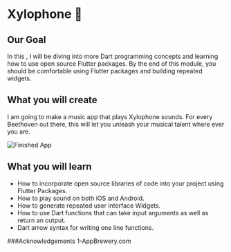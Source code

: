 
# Xylophone 🎹

## Our Goal

In this , I will be diving into more Dart programming concepts and learning how to use open source Flutter packages. By the end of this module, you should be comfortable using Flutter packages and building repeated widgets.


## What you will create

I am going to make a music app that plays Xylophone sounds. For every Beethoven out there, this will let you unleash your musical talent where ever you are. 

![Finished App](https://github.com/londonappbrewery/Images/blob/master/xylophone-flutter.png)

## What you will learn

- How to incorporate open source libraries of code into your project using Flutter Packages.
- How to play sound on both iOS and Android.
- How to generate repeated user interface Widgets.
- How to use Dart functions that can take input arguments as well as return an output.
- Dart arrow syntax for writing one line functions.

###Acknowledgements
1-AppBrewery.com
